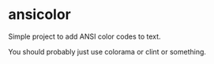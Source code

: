 # ansicolor

Simple project to add ANSI color codes to text.

You should probably just use colorama or clint or something.

